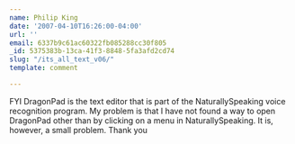 ```yaml
---
name: Philip King
date: '2007-04-10T16:26:00-04:00'
url: ''
email: 6337b9c61ac60322fb085288cc30f805
_id: 5375383b-13ca-41f3-8848-5fa3afd2cd74
slug: "/its_all_text_v06/"
template: comment

---
```


FYI DragonPad is the text editor that is part of the NaturallySpeaking voice recognition program.  My problem is that I have not found a way to open DragonPad other than by clicking on a menu in NaturallySpeaking.  It is, however, a small problem.  Thank you
